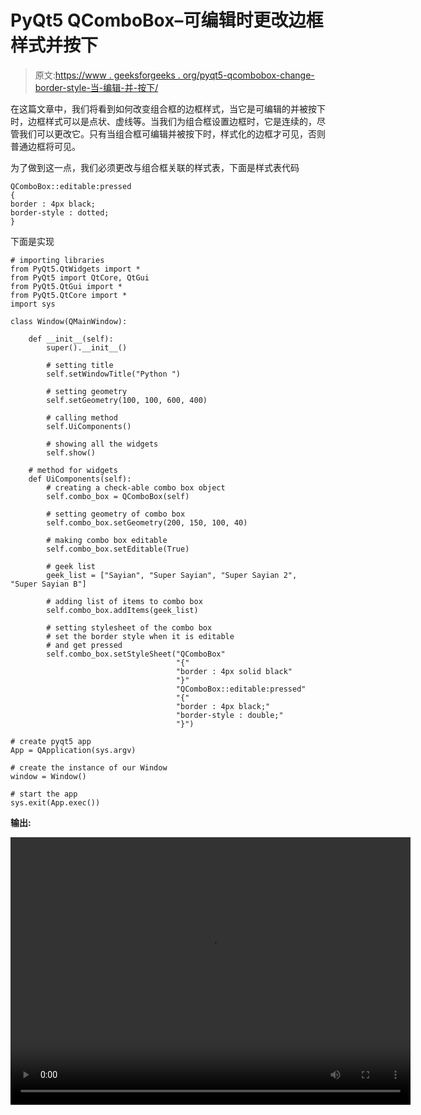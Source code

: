 # PyQt5 QComboBox–可编辑时更改边框样式并按下

> 原文:[https://www . geeksforgeeks . org/pyqt5-qcombobox-change-border-style-当-编辑-并-按下/](https://www.geeksforgeeks.org/pyqt5-qcombobox-change-border-style-when-editable-and-get-pressed/)

在这篇文章中，我们将看到如何改变组合框的边框样式，当它是可编辑的并被按下时，边框样式可以是点状、虚线等。当我们为组合框设置边框时，它是连续的，尽管我们可以更改它。只有当组合框可编辑并被按下时，样式化的边框才可见，否则普通边框将可见。

为了做到这一点，我们必须更改与组合框关联的样式表，下面是样式表代码

```
QComboBox::editable:pressed
{
border : 4px black;
border-style : dotted;
}

```

下面是实现

```
# importing libraries
from PyQt5.QtWidgets import * 
from PyQt5 import QtCore, QtGui
from PyQt5.QtGui import * 
from PyQt5.QtCore import * 
import sys

class Window(QMainWindow):

    def __init__(self):
        super().__init__()

        # setting title
        self.setWindowTitle("Python ")

        # setting geometry
        self.setGeometry(100, 100, 600, 400)

        # calling method
        self.UiComponents()

        # showing all the widgets
        self.show()

    # method for widgets
    def UiComponents(self):
        # creating a check-able combo box object
        self.combo_box = QComboBox(self)

        # setting geometry of combo box
        self.combo_box.setGeometry(200, 150, 100, 40)

        # making combo box editable
        self.combo_box.setEditable(True)

        # geek list
        geek_list = ["Sayian", "Super Sayian", "Super Sayian 2", "Super Sayian B"]

        # adding list of items to combo box
        self.combo_box.addItems(geek_list)

        # setting stylesheet of the combo box
        # set the border style when it is editable
        # and get pressed
        self.combo_box.setStyleSheet("QComboBox"
                                     "{"
                                     "border : 4px solid black"
                                     "}"
                                     "QComboBox::editable:pressed"
                                     "{"
                                     "border : 4px black;"
                                     "border-style : double;"
                                     "}")

# create pyqt5 app
App = QApplication(sys.argv)

# create the instance of our Window
window = Window()

# start the app
sys.exit(App.exec())
```

**输出:**

<video class="wp-video-shortcode" id="video-408418-1" width="640" height="428" preload="metadata" controls=""><source type="video/mp4" src="https://media.geeksforgeeks.org/wp-content/uploads/20200506015836/Python-06-05-2020-01_56_45.mp4?_=1">[https://media.geeksforgeeks.org/wp-content/uploads/20200506015836/Python-06-05-2020-01_56_45.mp4](https://media.geeksforgeeks.org/wp-content/uploads/20200506015836/Python-06-05-2020-01_56_45.mp4)</video>